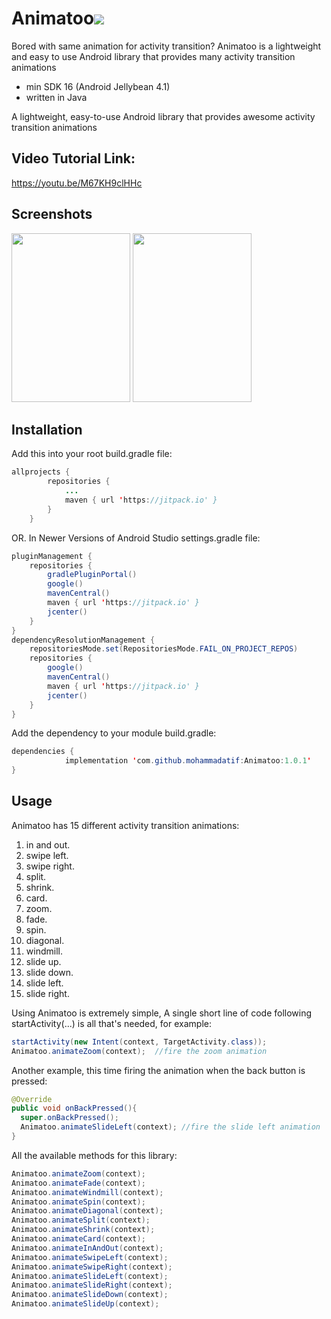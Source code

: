 # Animatoo[![](https://jitpack.io/v/AtifSayings/Animatoo.svg)](https://jitpack.io/#AtifSayings/Animatoo)

Bored with same animation for activity transition? Animatoo is a lightweight and easy to use Android library that provides many activity transition animations
* min SDK 16 (Android Jellybean 4.1)
* written in Java

A lightweight, easy-to-use Android library that provides awesome activity transition animations

## Video Tutorial Link:
https://youtu.be/M67KH9clHHc

## Screenshots
<img src="https://github.com/mohammadatif/Animatoo/blob/master/Screen%20Shots/Card.gif" width="190" height="270" />
<img src="https://github.com/mohammadatif/Animatoo/blob/master/Screen%20Shots/Diagonal.gif" width="190" height="270" />


## Installation

Add this into your root build.gradle file:

```java
allprojects {
		repositories {
			...
			maven { url 'https://jitpack.io' }
		}
	}
```

OR. In Newer Versions of Android Studio  settings.gradle file:

```java
pluginManagement {
    repositories {
        gradlePluginPortal()
        google()
        mavenCentral()
        maven { url 'https://jitpack.io' }
        jcenter()
    }
}
dependencyResolutionManagement {
    repositoriesMode.set(RepositoriesMode.FAIL_ON_PROJECT_REPOS)
    repositories {
        google()
        mavenCentral()
        maven { url 'https://jitpack.io' }
        jcenter()
    }
}
```

Add the dependency to your module build.gradle:
```java
dependencies {
	        implementation 'com.github.mohammadatif:Animatoo:1.0.1'
}
```
## Usage
Animatoo has 15 different activity transition animations:

01. in and out.
02. swipe left.
03. swipe right.
04. split.
05. shrink.
06. card.
07. zoom.
08. fade.
09. spin.
10. diagonal.
11. windmill.
12. slide up.
13. slide down.
14. slide left.
15. slide right.

Using Animatoo is extremely simple, A single short line of code following startActivity(...) is all that's needed, for example:
```java
startActivity(new Intent(context, TargetActivity.class));
Animatoo.animateZoom(context);  //fire the zoom animation
```
Another example, this time firing the animation when the back button is pressed:
```java
@Override
public void onBackPressed(){
  super.onBackPressed();
  Animatoo.animateSlideLeft(context); //fire the slide left animation
}
```
All the available methods for this library:
```java
Animatoo.animateZoom(context);
Animatoo.animateFade(context);
Animatoo.animateWindmill(context);
Animatoo.animateSpin(context);
Animatoo.animateDiagonal(context);
Animatoo.animateSplit(context);
Animatoo.animateShrink(context);
Animatoo.animateCard(context);
Animatoo.animateInAndOut(context);
Animatoo.animateSwipeLeft(context);
Animatoo.animateSwipeRight(context);
Animatoo.animateSlideLeft(context);
Animatoo.animateSlideRight(context);
Animatoo.animateSlideDown(context);
Animatoo.animateSlideUp(context);

```
